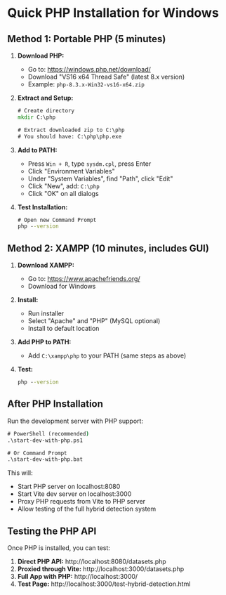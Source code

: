 # Quick PHP Installation for Windows

## Method 1: Portable PHP (5 minutes)

1. **Download PHP:**
   - Go to: https://windows.php.net/download/
   - Download "VS16 x64 Thread Safe" (latest 8.x version)
   - Example: `php-8.3.x-Win32-vs16-x64.zip`

2. **Extract and Setup:**
   ```cmd
   # Create directory
   mkdir C:\php
   
   # Extract downloaded zip to C:\php
   # You should have: C:\php\php.exe
   ```

3. **Add to PATH:**
   - Press `Win + R`, type `sysdm.cpl`, press Enter
   - Click "Environment Variables"
   - Under "System Variables", find "Path", click "Edit"
   - Click "New", add: `C:\php`
   - Click "OK" on all dialogs

4. **Test Installation:**
   ```cmd
   # Open new Command Prompt
   php --version
   ```

## Method 2: XAMPP (10 minutes, includes GUI)

1. **Download XAMPP:**
   - Go to: https://www.apachefriends.org/
   - Download for Windows

2. **Install:**
   - Run installer
   - Select "Apache" and "PHP" (MySQL optional)
   - Install to default location

3. **Add PHP to PATH:**
   - Add `C:\xampp\php` to your PATH (same steps as above)

4. **Test:**
   ```cmd
   php --version
   ```

## After PHP Installation

Run the development server with PHP support:

```cmd
# PowerShell (recommended)
.\start-dev-with-php.ps1

# Or Command Prompt
.\start-dev-with-php.bat
```

This will:
- Start PHP server on localhost:8080
- Start Vite dev server on localhost:3000
- Proxy PHP requests from Vite to PHP server
- Allow testing of the full hybrid detection system

## Testing the PHP API

Once PHP is installed, you can test:

1. **Direct PHP API:** http://localhost:8080/datasets.php
2. **Proxied through Vite:** http://localhost:3000/datasets.php
3. **Full App with PHP:** http://localhost:3000/
4. **Test Page:** http://localhost:3000/test-hybrid-detection.html
